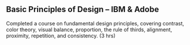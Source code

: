 ## Basic Principles of Design – IBM & Adobe

Completed a course on fundamental design principles, covering contrast, color theory, visual balance, proportion, the rule of thirds, alignment, proximity, repetition, and consistency. (3 hrs)